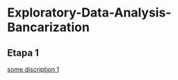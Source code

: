# Exploratory-Data-Analysis-Bancarization

## Etapa 1

[some discription 1](https://github.com/ricardobreis/Exploratory-Data-Analysis-Bancarization/blob/master/presentation/agencias-geolocalizacao-dark-mode.pdf "some discription 2")
